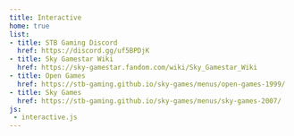 ```yaml
---
title: Interactive
home: true
list:
- title: STB Gaming Discord
  href: https://discord.gg/uf5BPDjK
- title: Sky Gamestar Wiki
  href: https://sky-gamestar.fandom.com/wiki/Sky_Gamestar_Wiki
- title: Open Games
  href: https://stb-gaming.github.io/sky-games/menus/open-games-1999/
- title: Sky Games
  href: https://stb-gaming.github.io/sky-games/menus/sky-games-2007/
js:
 - interactive.js
---
```

